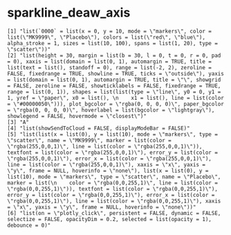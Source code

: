 # sparkline_deaw_axis

    [1] "list(`0000` = list(x = 0, y = 10, mode = \"markers\", color = list(\"MK9999\", \"Placebo\"), colors = list(\"red\", \"blue\"), alpha_stroke = 1, sizes = list(10, 100), spans = list(1, 20), type = \"scatter\"))"                                                                                                                                                                                                                                                                                                                                                                                                                                                                                                                                                                                                                                                                      
    [2] "list(height = 30, margin = list(b = 30, l = 0, t = 0, r = 0, pad = 0), xaxis = list(domain = list(0, 1), automargin = TRUE, title = list(text = list(), standoff = 0), range = list(-2, 2), zeroline = FALSE, fixedrange = TRUE, showline = TRUE, ticks = \"outside\"), yaxis = list(domain = list(0, 1), automargin = TRUE, title = \"\", showgrid = FALSE, zeroline = FALSE, showticklabels = FALSE, fixedrange = TRUE, range = list(0, 1)), shapes = list(list(type = \"line\", y0 = 0, y1 = 1, yref = \"paper\", x0 = list(), \n    x1 = list(), line = list(color = \"#00000050\"))), plot_bgcolor = \"rgba(0, 0, 0, 0)\", paper_bgcolor = \"rgba(0, 0, 0, 0)\", hoverlabel = list(bgcolor = \"lightgray\"), showlegend = FALSE, hovermode = \"closest\")"                                                                                                                         
    [3] "A"                                                                                                                                                                                                                                                                                                                                                                                                                                                                                                                                                                                                                                                                                                                                                                                                                                                                                      
    [4] "list(showSendToCloud = FALSE, displayModeBar = FALSE)"                                                                                                                                                                                                                                                                                                                                                                                                                                                                                                                                                                                                                                                                                                                                                                                                                                  
    [5] "list(list(x = list(0), y = list(10), mode = \"markers\", type = \"scatter\", name = \"MK9999\", marker = list(color = \"rgba(255,0,0,1)\", line = list(color = \"rgba(255,0,0,1)\")), textfont = list(color = \"rgba(255,0,0,1)\"), error_y = list(color = \"rgba(255,0,0,1)\"), error_x = list(color = \"rgba(255,0,0,1)\"), line = list(color = \"rgba(255,0,0,1)\"), xaxis = \"x\", yaxis = \"y\", frame = NULL, hoverinfo = \"none\"), list(x = list(0), y = list(10), mode = \"markers\", type = \"scatter\", name = \"Placebo\", marker = list(\n    color = \"rgba(0,0,255,1)\", line = list(color = \"rgba(0,0,255,1)\")), textfont = list(color = \"rgba(0,0,255,1)\"), error_y = list(color = \"rgba(0,0,255,1)\"), error_x = list(color = \"rgba(0,0,255,1)\"), line = list(color = \"rgba(0,0,255,1)\"), xaxis = \"x\", yaxis = \"y\", frame = NULL, hoverinfo = \"none\"))"
    [6] "list(on = \"plotly_click\", persistent = FALSE, dynamic = FALSE, selectize = FALSE, opacityDim = 0.2, selected = list(opacity = 1), debounce = 0)"                                                                                                                                                                                                                                                                                                                                                                                                                                                                                                                                                                                                                                                                                                                                      

